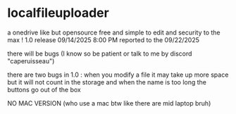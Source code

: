 # localfileuploader
a onedrive like but opensource free and simple to edit and security to the max ! 1.0 release  09/14/2025  8:00 PM reported to the 09/22/2025

there will be bugs (I know so be patient or talk to me by discord "caperuisseau") 

there are two bugs in 1.0 : when you modify a file it may take up more space but it will not count in the storage and when the name is too long the buttons go out of the box

NO MAC VERSION (who use a mac btw like there are mid laptop bruh)
